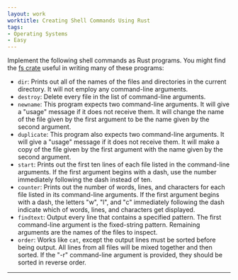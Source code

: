 ```yaml
---
layout: work
worktitle: Creating Shell Commands Using Rust
tags:
- Operating Systems
- Easy
---
```


Implement the following shell commands as Rust programs. 
You might find the [fs crate](https://doc.rust-lang.org/std/fs/index.html) useful in 
writing many of these programs:

* `dir`: Prints out all of the names of the files and directories in the current directory. It will not employ any command-line arguments.
* `destroy`: Delete every file in the list of command-line arguments.
* `newname`: This program expects two command-line arguments. It will give a "usage" message if it does not receive them. It will change the name of the file given by the first argument to be the name given by the second argument.
* `duplicate`: This program also expects two command-line arguments. It will give a "usage" message if it does not receive them. It will make a copy of the file given by the first argument with the name given by the second argument.
* `start`: Prints out the first ten lines of each file listed in the command-line arguments. If the first argument begins with a dash, use the number immediately following the dash instead of ten.
* `counter`: Prints out the number of words, lines, and characters for each file listed in its command-line arguments. If the first argument begins with a dash, the letters "w", "l", and "c" immediately following the dash indicate which of words, lines, and characters get displayed.
* `findtext`: Output every line that contains a specified pattern. The first command-line argument is the fixed-string pattern. Remaining arguments are the names of the files to inspect.
* `order`: Works like `cat`, except the output lines must be sorted before being output. All lines from all files will be mixed together and then sorted. If the "-r" command-line argument is provided, they should be sorted in reverse order.

------------------------------------------------------------------------
